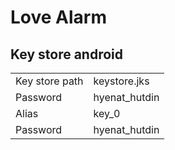 # Love Alarm

## Key store android

|                |               |
| -------------- | ------------- |
| Key store path | keystore.jks  |
| Password       | hyenat_hutdin |
| Alias          | key_0         |
| Password       | hyenat_hutdin |
